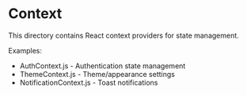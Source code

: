 # Context

This directory contains React context providers for state management.

Examples:
- AuthContext.js - Authentication state management
- ThemeContext.js - Theme/appearance settings
- NotificationContext.js - Toast notifications 